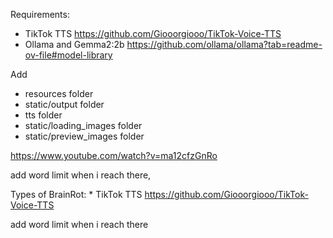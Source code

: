 Requirements:
* TikTok TTS https://github.com/Giooorgiooo/TikTok-Voice-TTS
* Ollama and Gemma2:2b https://github.com/ollama/ollama?tab=readme-ov-file#model-library


Add 
* resources folder
* static/output folder
* tts folder 
* static/loading_images folder
* static/preview_images folder


https://www.youtube.com/watch?v=ma12cfzGnRo

add word limit when i reach there,

Types of BrainRot:
* 
TikTok TTS
https://github.com/Giooorgiooo/TikTok-Voice-TTS


add word limit when i reach there
